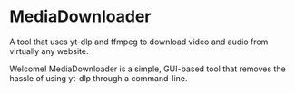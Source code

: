 # MediaDownloader
A tool that uses yt-dlp and ffmpeg to download video and audio from virtually any website.

Welcome! MediaDownloader is a simple, GUI-based tool that removes the hassle of using yt-dlp through a command-line.
